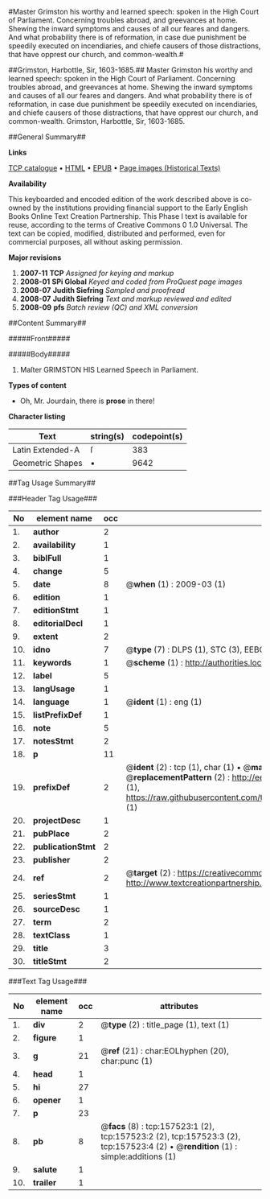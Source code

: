 #Master Grimston his worthy and learned speech: spoken in the High Court of Parliament. Concerning troubles abroad, and greevances at home. Shewing the inward symptoms and causes of all our feares and dangers. And what probability there is of reformation, in case due punishment be speedily executed on incendiaries, and chiefe causers of those distractions, that have opprest our church, and common-wealth.#

##Grimston, Harbottle, Sir, 1603-1685.##
Master Grimston his worthy and learned speech: spoken in the High Court of Parliament. Concerning troubles abroad, and greevances at home. Shewing the inward symptoms and causes of all our feares and dangers. And what probability there is of reformation, in case due punishment be speedily executed on incendiaries, and chiefe causers of those distractions, that have opprest our church, and common-wealth.
Grimston, Harbottle, Sir, 1603-1685.

##General Summary##

**Links**

[TCP catalogue](http://www.ota.ox.ac.uk/tcp/)  • 
[HTML](http://tei.it.ox.ac.uk/tcp/Texts-HTML/free/A85/A85730.html)  • 
[EPUB](http://tei.it.ox.ac.uk/tcp/Texts-EPUB/free/A85/A85730.epub) • 
[Page images (Historical Texts)](https://data.historicaltexts.jisc.ac.uk/view?pubId=eebo-99873393e&pageId=eebo-99873393e-157523-1)

**Availability**

This keyboarded and encoded edition of the
	       work described above is co-owned by the institutions
	       providing financial support to the Early English Books
	       Online Text Creation Partnership. This Phase I text is
	       available for reuse, according to the terms of Creative
	       Commons 0 1.0 Universal. The text can be copied,
	       modified, distributed and performed, even for
	       commercial purposes, all without asking permission.

**Major revisions**

1. __2007-11__ __TCP__ *Assigned for keying and markup*
1. __2008-01__ __SPi Global__ *Keyed and coded from ProQuest page images*
1. __2008-07__ __Judith Siefring__ *Sampled and proofread*
1. __2008-07__ __Judith Siefring__ *Text and markup reviewed and edited*
1. __2008-09__ __pfs__ *Batch review (QC) and XML conversion*

##Content Summary##

#####Front#####

#####Body#####

1. Maſter GRIMSTON HIS Learned Speech in Parliament.

**Types of content**

  * Oh, Mr. Jourdain, there is **prose** in there!

**Character listing**


|Text|string(s)|codepoint(s)|
|---|---|---|
|Latin Extended-A|ſ|383|
|Geometric Shapes|▪|9642|

##Tag Usage Summary##

###Header Tag Usage###

|No|element name|occ|attributes|
|---|---|---|---|
|1.|__author__|2||
|2.|__availability__|1||
|3.|__biblFull__|1||
|4.|__change__|5||
|5.|__date__|8| @__when__ (1) : 2009-03 (1)|
|6.|__edition__|1||
|7.|__editionStmt__|1||
|8.|__editorialDecl__|1||
|9.|__extent__|2||
|10.|__idno__|7| @__type__ (7) : DLPS (1), STC (3), EEBO-CITATION (1), PROQUEST (1), VID (1)|
|11.|__keywords__|1| @__scheme__ (1) : http://authorities.loc.gov/ (1)|
|12.|__label__|5||
|13.|__langUsage__|1||
|14.|__language__|1| @__ident__ (1) : eng (1)|
|15.|__listPrefixDef__|1||
|16.|__note__|5||
|17.|__notesStmt__|2||
|18.|__p__|11||
|19.|__prefixDef__|2| @__ident__ (2) : tcp (1), char (1)  •  @__matchPattern__ (2) : ([0-9\-]+):([0-9IVX]+) (1), (.+) (1)  •  @__replacementPattern__ (2) : http://eebo.chadwyck.com/downloadtiff?vid=$1&page=$2 (1), https://raw.githubusercontent.com/textcreationpartnership/Texts/master/tcpchars.xml#$1 (1)|
|20.|__projectDesc__|1||
|21.|__pubPlace__|2||
|22.|__publicationStmt__|2||
|23.|__publisher__|2||
|24.|__ref__|2| @__target__ (2) : https://creativecommons.org/publicdomain/zero/1.0/ (1), http://www.textcreationpartnership.org/docs/. (1)|
|25.|__seriesStmt__|1||
|26.|__sourceDesc__|1||
|27.|__term__|2||
|28.|__textClass__|1||
|29.|__title__|3||
|30.|__titleStmt__|2||


###Text Tag Usage###

|No|element name|occ|attributes|
|---|---|---|---|
|1.|__div__|2| @__type__ (2) : title_page (1), text (1)|
|2.|__figure__|1||
|3.|__g__|21| @__ref__ (21) : char:EOLhyphen (20), char:punc (1)|
|4.|__head__|1||
|5.|__hi__|27||
|6.|__opener__|1||
|7.|__p__|23||
|8.|__pb__|8| @__facs__ (8) : tcp:157523:1 (2), tcp:157523:2 (2), tcp:157523:3 (2), tcp:157523:4 (2)  •  @__rendition__ (1) : simple:additions (1)|
|9.|__salute__|1||
|10.|__trailer__|1||
